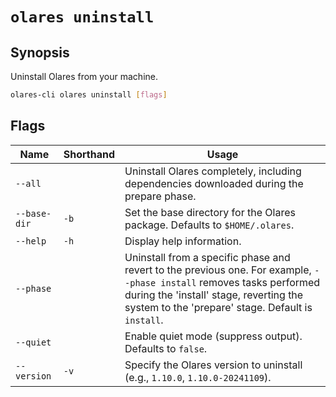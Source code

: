 # `olares uninstall`

## Synopsis
Uninstall Olares from your machine.

```bash
olares-cli olares uninstall [flags]
```

## Flags

| Name         | Shorthand | Usage                                                                                                                                                                                                                 |
|--------------|-----------|-----------------------------------------------------------------------------------------------------------------------------------------------------------------------------------------------------------------------|
| `--all`      |           | Uninstall Olares completely, including dependencies downloaded during the prepare phase.                                                                                                                              |
| `--base-dir` | `-b`      | Set the base directory for the Olares package. Defaults to `$HOME/.olares`.                                                                                                                                           |
| `--help`     | `-h`      | Display help information.                                                                                                                                                                                             |
| `--phase`    |           | Uninstall from a specific phase and revert to the previous one. For example, `--phase install` removes tasks performed during the 'install' stage, reverting the system to the 'prepare' stage. Default is `install`. |
| `--quiet`    |           | Enable quiet mode (suppress output). Defaults to `false`.                                                                                                                                                             |
| `--version`  | `-v`      | Specify the Olares version to uninstall (e.g., `1.10.0`, `1.10.0-20241109`).                                                                                                                                              |
